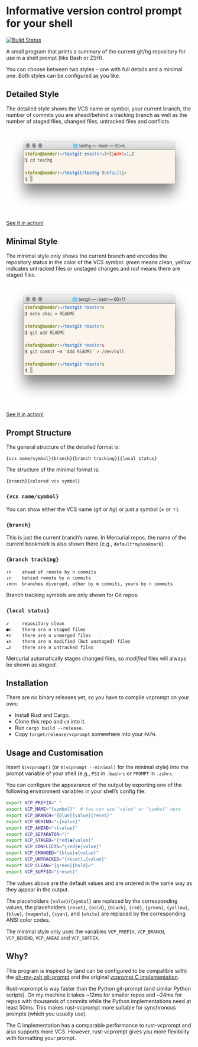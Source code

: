 Informative version control prompt for your shell
=================================================

[![Build Status](https://travis-ci.org/sscherfke/rust-vcprompt.svg?branch=master)](https://travis-ci.org/sscherfke/rust-vcprompt)

A small program that prints a summary of the current git/hg repository for use
in a shell prompt (like Bash or ZSH).

You can choose between two styles – one with full details and a minimal one.
Both styles can be configured as you like.


## Detailed Style

The detailed style shows the VCS name or symbol, your current branch, the
number of commits you are ahead/behind a tracking branch as well as the number
of staged files, changed files, untracked files and conflicts.

<img src="vcprompt-detailed.png" width="602" height="226" alt="vcprompt’s detailed style">

[See it in action!](https://asciinema.org/a/126175)


## Minimal Style

The minimal style only shows the current branch and encodes the repository
status in the color of the VCS symbol: *green* means clean, *yellow* indicates
untracked files or unstaged changes and *red* means there are staged files.

<img src="vcprompt-minimal.png" width="602" height="328" alt="vcprompt’s minimal style">

[See it in action!](https://asciinema.org/a/126176)


## Prompt Structure

The general structure of the detailed format is:
```
{vcs name/symbol}{branch}{branch tracking}|{local status}
```
The structure of the minimal format is:
```
{branch}{colored vcs symbol}
```

### `{vcs name/symbol}`

You can show either the VCS name (*git* or *hg*) or just a symbol (*±* or
*☿*).

### `{branch}`

This is just the current branch’s name.  In Mercurial repos, the name of the
current bookmark is also shown there (e.g., `default*mybookmark`).

### `{branch tracking}`

```
↑n    ahead of remote by n commits
↓n    behind remote by n commits
↓m↑n  branches diverged, other by m commits, yours by n commits
```

Branch tracking symbols are only shown for Git repos:

### `{local status}`

```
✔     repository clean
●n    there are n staged files
✖n    there are n unmerged files
✚n    there are n modified (but unstaged) files
…n    there are n untracked files
```

Mercurial automatically stages changed files, so *modified* files will always
be shown as *staged*.

## Installation

There are no binary releases yet, so you have to compile vcprompt on your own:

- Install Rust and Cargo.
- Clone this repo and `cd` into it.
- Run `cargo build --release`.
- Copy `target/release/vcprompt` somewhere into your `PATH`.


## Usage and Customisation

Insert `$(vcprompt)` (or `$(vcprompt --minimal)` for the minimal style) into
the prompt variable of your shell (e.g., `PS1` in `.bashrc` or `PROMPT` in
`.zshrc`.

You can configure the appearance of the output by exporting one of the
following environment variables in your shell’s config file:

```bash
export VCP_PREFIX=" "
export VCP_NAME="{symbol}"  # You can use "value" or "symbol" here
export VCP_BRANCH="{blue}{value}{reset}"
export VCP_BEHIND="↓{value}"
export VCP_AHEAD="↑{value}"
export VCP_SEPARATOR="|"
export VCP_STAGED="{red}●{value}"
export VCP_CONFLICTS="{red}✖{value}"
export VCP_CHANGED="{blue}✚{value}"
export VCP_UNTRACKED="{reset}…{value}"
export VCP_CLEAN="{green}{bold}✔"
export VCP_SUFFIX="{reset}"
```

The values above are the default values and are ordered in the same
way as they appear in the output.

The placeholders `{value}`/`{symbol}` are replaced by the corresponding values,
the placeholders `{reset}`, `{bold}`, `{black}`, `{red}`, `{green}`,
`{yellow}`, `{blue}`, `{magenta}`, `{cyan}`, and `{white}` are replaced by the
corresponding ANSI color codes.

The minimal style only uses the variables `VCP_PREFIX`, `VCP_BRANCH`,
`VCP_BEHIND`, `VCP_AHEAD` and `VCP_SUFFIX`.


## Why?

This program is inspired by (and can be configured to be compatible with) the
[oh-my-zsh
git-prompt](https://github.com/robbyrussell/oh-my-zsh/tree/master/plugins/git-prompt)
and the original [vcprompt
C implementation](https://bitbucket.org/gward/vcprompt).

Rust-vcprompt is way faster than the Python git-prompt (and similar Python
scripts).  On my machine it takes ~12ms for smaller repos and ~24ms for repos
with thousands of commits while the Python implementations need at least 50ms.
This makes rust-vcprompt more suitable for synchronous prompts (which you
usually use).

The C implementation has a comparable performance to rust-vcprompt and also
supports more VCS.  However, rust-vcprompt gives you more flexibility with
formatting your prompt.
